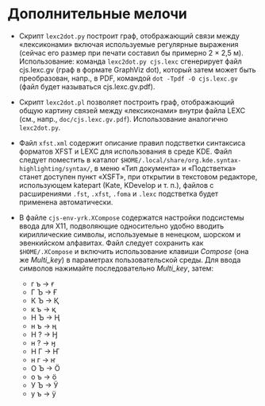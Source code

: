 # Дополнительные мелочи

* Скрипт `lexc2dot.py` построит граф, отображающий связи между «лексиконами» включая используемые регулярные выражения (сейчас его размер при печати составил бы примерно 2 × 2,5 м). Использование: команда `lexc2dot.py cjs.lexc` сгенерирует файл cjs.lexc.gv (граф в формате GraphViz dot), который затем может быть преобразован, напр., в PDF, командой `dot -Tpdf -O cjs.lexc.gv` (файл будет называться cjs.lexc.gv.pdf).

* Скрипт `lexc2dot.pl` позволяет построить граф, отображающий общую картину связей между «лексиконами» внутри файла LEXC (см., напр., `doc/cjs.lexc.gv.pdf`). Использование аналогично `lexc2dot.py`.

* Файл `xfst.xml` содержит описание правил подстветки синтаксиса форматов XFST и LEXC для использования в среде KDE. Файл следует поместить в каталог `$HOME/.local/share/org.kde.syntax-highlighting/syntax/`, в меню «Тип документа» и «Подстветка» станет доступен пункт «XSFT», при открытии в текстовом редакторе, использующем katepart (Kate, KDevelop и т. п.),  файлов с расширениями `.fst`, `.xfst`, `.foma` и `.lexc` подстветка будет применена автоматически.

* В файле `cjs-env-yrk.XCompose` содержатся настройки подсистемы ввода для X11, подволяющие односительно удобно вводить кириллические символы, используемые в ненецком, шорском и эвенкийском алфавитах. Файл следует сохранить как `$HOME/.XCompose` и включить использование клавиши _Compose_ (она же _Multi_key_) в параметрах пользовательской среды. Для ввода символов нажимайте последовательно _Multi_key_, затем:
	* г ъ → ғ
	* Г Ъ → Ғ
	* К Ъ → Қ
	* к ъ → қ
	* Н Ъ → Ң
	* н ъ → ң
	* Н ? → Ӈ
	* н ? → ӈ
	* Н Г → Ҥ
	* н г → ҥ
	* О Ъ → Ӧ
	* о ъ → ӧ
	* У Ъ → Ӱ
	* у ъ → ӱ
